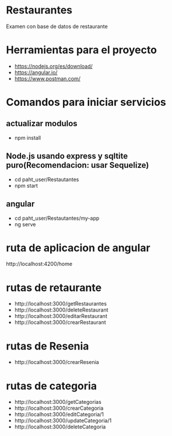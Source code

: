 # Restaurantes
Examen con base de datos de restaurante
# Herramientas para el proyecto
- https://nodejs.org/es/download/
- https://angular.io/
- https://www.postman.com/
# Comandos para iniciar servicios
## actualizar modulos
- npm install
## Node.js usando express y sqltite puro(Recomendacion: usar Sequelize)
- cd paht_user/Restautantes
- npm start
## angular
- cd paht_user/Restautantes/my-app
- ng serve
# ruta de aplicacion de angular
http://localhost:4200/home
# rutas de retaurante
- http://localhost:3000/getRestaurantes
- http://localhost:3000/deleteRestaurant 
- http://localhost:3000/editarRestaurant
- http://localhost:3000/crearRestaurant
# rutas de Resenia
- http://localhost:3000/crearResenia
# rutas de categoria
- http://localhost:3000/getCategorias
- http://localhost:3000/crearCategoria
- http://localhost:3000/editCategoria/1
- http://localhost:3000/updateCategoria/1
- http://localhost:3000/deleteCategoria
